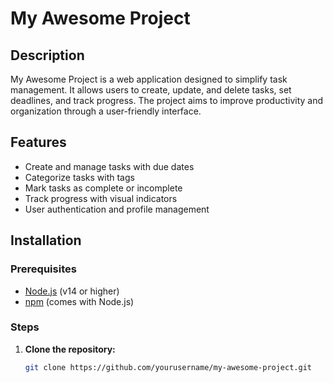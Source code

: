 # My Awesome Project

## Description

My Awesome Project is a web application designed to simplify task management. It allows users to create, update, and delete tasks, set deadlines, and track progress. The project aims to improve productivity and organization through a user-friendly interface.

## Features

- Create and manage tasks with due dates
- Categorize tasks with tags
- Mark tasks as complete or incomplete
- Track progress with visual indicators
- User authentication and profile management

## Installation

### Prerequisites

- [Node.js](https://nodejs.org/) (v14 or higher)
- [npm](https://www.npmjs.com/) (comes with Node.js)

### Steps

1. **Clone the repository:**
   ```bash
   git clone https://github.com/yourusername/my-awesome-project.git
